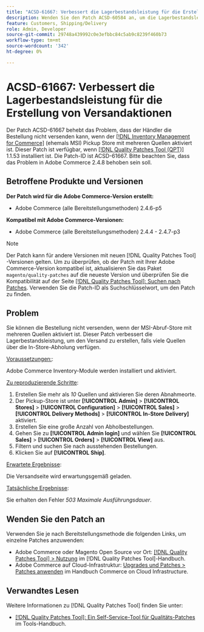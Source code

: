 ```yaml
---
title: "ACSD-61667: Verbessert die Lagerbestandsleistung für die Erstellung des Seeverkehrs"
description: Wenden Sie den Patch ACSD-60584 an, um die Lagerbestandsleistung für die Erstellung des Versands bei vielen Quellen mit In-Store-Abholung zu verbessern.
feature: Customers, Shipping/Delivery
role: Admin, Developer
source-git-commit: 29748a439992c0e3efbbc84c5ab9c8239f460b73
workflow-type: tm+mt
source-wordcount: '342'
ht-degree: 0%

---
```


# ACSD-61667: Verbessert die Lagerbestandsleistung für die Erstellung von Versandaktionen

Der Patch ACSD-61667 behebt das Problem, dass der Händler die Bestellung nicht versenden kann, wenn der [[!DNL Inventory Management for Commerce]](https://experienceleague.adobe.com/en/docs/commerce-admin/inventory/introduction) (ehemals MSI) Pickup Store mit mehreren Quellen aktiviert ist. Dieser Patch ist verfügbar, wenn [[!DNL Quality Patches Tool (QPT)]](/help/tools/quality-patches-tool/quality-patches-tool-to-self-serve-quality-patches.md) 1.1.53 installiert ist. Die Patch-ID ist ACSD-61667. Bitte beachten Sie, dass das Problem in Adobe Commerce 2.4.8 behoben sein soll.

## Betroffene Produkte und Versionen

**Der Patch wird für die Adobe Commerce-Version erstellt:**

* Adobe Commerce (alle Bereitstellungsmethoden) 2.4.6-p5

**Kompatibel mit Adobe Commerce-Versionen:**

* Adobe Commerce (alle Bereitstellungsmethoden) 2.4.4 - 2.4.7-p3

>[!NOTE]
>
>Der Patch kann für andere Versionen mit neuen [!DNL Quality Patches Tool] -Versionen gelten. Um zu überprüfen, ob der Patch mit Ihrer Adobe Commerce-Version kompatibel ist, aktualisieren Sie das Paket `magento/quality-patches` auf die neueste Version und überprüfen Sie die Kompatibilität auf der Seite [[!DNL Quality Patches Tool]: Suchen nach Patches](https://experienceleague.adobe.com/tools/commerce-quality-patches/index.html). Verwenden Sie die Patch-ID als Suchschlüsselwort, um den Patch zu finden.

## Problem

Sie können die Bestellung nicht versenden, wenn der MSI-Abruf-Store mit mehreren Quellen aktiviert ist. Dieser Patch verbessert die Lagerbestandsleistung, um den Versand zu erstellen, falls viele Quellen über die In-Store-Abholung verfügen.

<u>Voraussetzungen:</u>:

Adobe Commerce Inventory-Module werden installiert und aktiviert.

<u>Zu reproduzierende Schritte</u>:

1. Erstellen Sie mehr als *10* Quellen und aktivieren Sie deren Abnahmeorte.
1. Der Pickup-Store ist unter **[!UICONTROL Admin]** > **[!UICONTROL Stores]** > **[!UICONTROL Configuration]** > **[!UICONTROL Sales]** > **[!UICONTROL Delivery Methods]** > **[!UICONTROL In-Store Delivery]** aktiviert.
1. Erstellen Sie eine große Anzahl von Abholbestellungen.
1. Gehen Sie zu **[!UICONTROL Admin login]** und wählen Sie **[!UICONTROL Sales]** > **[!UICONTROL Orders]** > **[!UICONTROL View]** aus.
1. Filtern und suchen Sie nach ausstehenden Bestellungen.
1. Klicken Sie auf **[!UICONTROL Ship]**.

<u>Erwartete Ergebnisse</u>:

Die Versandseite wird erwartungsgemäß geladen.

<u>Tatsächliche Ergebnisse</u>:

Sie erhalten den Fehler *503 Maximale Ausführungsdauer*.

## Wenden Sie den Patch an

Verwenden Sie je nach Bereitstellungsmethode die folgenden Links, um einzelne Patches anzuwenden:

* Adobe Commerce oder Magento Open Source vor Ort: [[!DNL Quality Patches Tool] > Nutzung](/help/tools/quality-patches-tool/usage.md) im [!DNL Quality Patches Tool]-Handbuch.
* Adobe Commerce auf Cloud-Infrastruktur: [Upgrades und Patches > Patches anwenden](https://experienceleague.adobe.com/docs/commerce-cloud-service/user-guide/develop/upgrade/apply-patches.html) im Handbuch Commerce on Cloud Infrastructure.

## Verwandtes Lesen

Weitere Informationen zu [!DNL Quality Patches Tool] finden Sie unter:

* [[!DNL Quality Patches Tool]: Ein Self-Service-Tool für Qualitäts-Patches](/help/tools/quality-patches-tool/quality-patches-tool-to-self-serve-quality-patches.md) im Tools-Handbuch.

